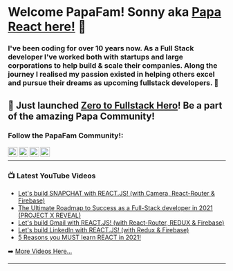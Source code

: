 # Welcome PapaFam! Sonny aka [Papa React here!](https://www.papareact.com) 👋

### I've been coding for over 10 years now. As a Full Stack developer I've worked both with startups and large corporations to help build & scale their companies. Along the journey I realised my passion existed in helping others excel and pursue their dreams as upcoming fullstack developers. 🌟

## 🚀  Just launched [Zero to Fullstack Hero](https://www.papareact.com/course)! Be a part of the amazing Papa Community!

### Follow the PapaFam Community!:

[<img align="left" alt="PapaReact | YouTube" width="22px" src="https://cdn.jsdelivr.net/npm/simple-icons@v3/icons/youtube.svg" />][youtube]
[<img align="left" alt="PapaReact | Instagram" width="22px" src="https://cdn.jsdelivr.net/npm/simple-icons@v3/icons/discord.svg" />][discord]
[<img align="left" alt="PapaReact | LinkedIn" width="22px" src="https://cdn.jsdelivr.net/npm/simple-icons@v3/icons/linkedin.svg" />][linkedin]
[<img align="left" alt="PapaReact | Instagram" width="22px" src="https://cdn.jsdelivr.net/npm/simple-icons@v3/icons/instagram.svg" />][instagram]

<br/>

---

### 📺 Latest YouTube Videos

<!-- YOUTUBE:START -->

- [Let's build SNAPCHAT with REACT.JS! (with Camera, React-Router & Firebase)](https://youtu.be/1kGISk5ft2w)
- [The Ultimate Roadmap to Success as a Full-Stack developer in 2021 (PROJECT X REVEAL)](https://youtu.be/hj_XHjnHrhI)
- [Let's build Gmail with REACT.JS! (with React-Router, REDUX & Firebase)](https://youtu.be/b7nrXjS6Dqs)
- [Let's build LinkedIn with REACT.JS! (with Redux & Firebase)](https://youtu.be/QaYts9sPmcY)
- [5 Reasons you MUST learn REACT in 2021!](https://youtu.be/kd-hK5Zmv6E)

<!-- YOUTUBE:END -->

➡️ [More Videos Here...](https://www.youtube.com/user/ssangha32/featured)

---

[website]: https://papareact.com
[course]: http://papareact.com/course
[youtube]: https://www.youtube.com/user/ssangha32
[instagram]: https://www.instagram.com/ssssangha
[linkedin]: https://www.linkedin.com/in/saajansangha/
[discord]: https://discord.gg/Eq2C6xMa
